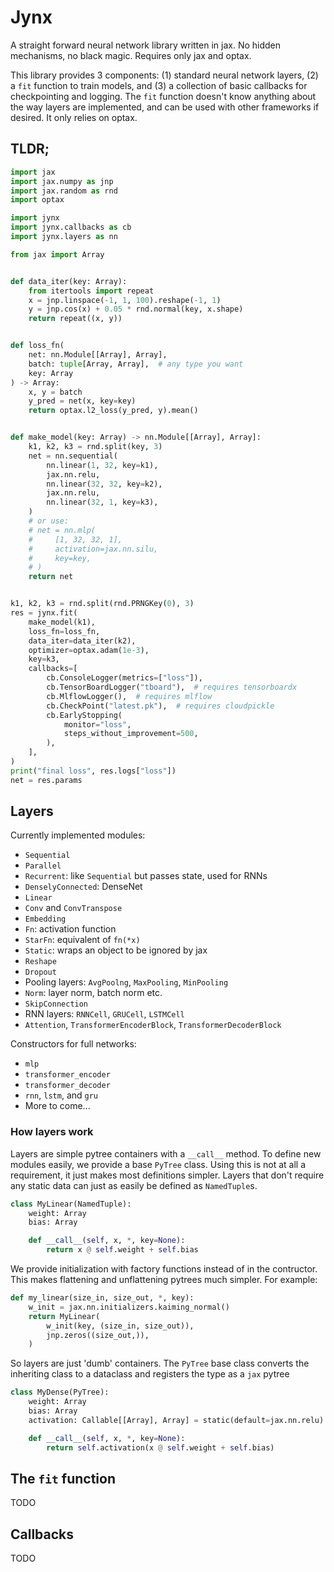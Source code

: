 # Jynx

A straight forward neural network library written in jax. No hidden mechanisms, no black
magic. Requires only jax and optax.

This library provides 3 components: (1) standard neural network layers, (2) a
`fit` function to train models, and (3) a collection of basic callbacks for
checkpointing and logging. The `fit` function doesn't know anything about the
way layers are implemented, and can be used with other frameworks if desired. It
only relies on optax.

## TLDR;

```python
import jax
import jax.numpy as jnp
import jax.random as rnd
import optax

import jynx
import jynx.callbacks as cb
import jynx.layers as nn

from jax import Array


def data_iter(key: Array):
    from itertools import repeat
    x = jnp.linspace(-1, 1, 100).reshape(-1, 1)
    y = jnp.cos(x) + 0.05 * rnd.normal(key, x.shape)
    return repeat((x, y))


def loss_fn(
    net: nn.Module[[Array], Array],
    batch: tuple[Array, Array],  # any type you want
    key: Array
) -> Array:
    x, y = batch
    y_pred = net(x, key=key)
    return optax.l2_loss(y_pred, y).mean()


def make_model(key: Array) -> nn.Module[[Array], Array]:
    k1, k2, k3 = rnd.split(key, 3)
    net = nn.sequential(
        nn.linear(1, 32, key=k1),
        jax.nn.relu,
        nn.linear(32, 32, key=k2),
        jax.nn.relu,
        nn.linear(32, 1, key=k3),
    )
    # or use:
    # net = nn.mlp(
    #     [1, 32, 32, 1],
    #     activation=jax.nn.silu,
    #     key=key,
    # )
    return net


k1, k2, k3 = rnd.split(rnd.PRNGKey(0), 3)
res = jynx.fit(
    make_model(k1),
    loss_fn=loss_fn,
    data_iter=data_iter(k2),
    optimizer=optax.adam(1e-3),
    key=k3,
    callbacks=[
        cb.ConsoleLogger(metrics=["loss"]),
        cb.TensorBoardLogger("tboard"),  # requires tensorboardx
        cb.MlflowLogger(),  # requires mlflow
        cb.CheckPoint("latest.pk"),  # requires cloudpickle
        cb.EarlyStopping(
            monitor="loss",
            steps_without_improvement=500,
        ),
    ],
)
print("final loss", res.logs["loss"])
net = res.params
```

## Layers

Currently implemented modules:

- `Sequential`
- `Parallel`
- `Recurrent`: like `Sequential` but passes state, used for RNNs
- `DenselyConnected`: DenseNet
- `Linear`
- `Conv` and `ConvTranspose`
- `Embedding`
- `Fn`: activation function
- `StarFn`: equivalent of `fn(*x)`
- `Static`: wraps an object to be ignored by jax
- `Reshape`
- `Dropout`
- Pooling layers: `AvgPoolng`, `MaxPooling`, `MinPooling`
- `Norm`: layer norm, batch norm etc.
- `SkipConnection`
- RNN layers: `RNNCell`, `GRUCell`, `LSTMCell`
- `Attention`, `TransformerEncoderBlock`, `TransformerDecoderBlock`

Constructors for full networks:

- `mlp`
- `transformer_encoder`
- `transformer_decoder`
- `rnn`, `lstm`, and `gru`
- More to come...

### How layers work

Layers are simple pytree containers with a `__call__` method. To define new
modules easily, we provide a base `PyTree` class. Using this is not at all a
requirement, it just makes most definitions simpler. Layers that
don't require any static data can just as easily be defined as `NamedTuple`s.
```python
class MyLinear(NamedTuple):
    weight: Array
    bias: Array

    def __call__(self, x, *, key=None):
        return x @ self.weight + self.bias
```
We provide initialization with factory functions instead of in the
contructor. This makes flattening and unflattening pytrees much simpler. For
example:
```python
def my_linear(size_in, size_out, *, key):
    w_init = jax.nn.initializers.kaiming_normal()
    return MyLinear(
        w_init(key, (size_in, size_out)),
        jnp.zeros((size_out,)),
    )
```

So layers are just 'dumb' containers.
The `PyTree` base class converts the inheriting class to a dataclass and
registers the type as a `jax` pytree

```python
class MyDense(PyTree):
    weight: Array
    bias: Array
    activation: Callable[[Array], Array] = static(default=jax.nn.relu)

    def __call__(self, x, *, key=None):
        return self.activation(x @ self.weight + self.bias)
```

## The `fit` function
TODO
## Callbacks
TODO
